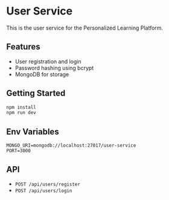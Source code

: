 # User Service

This is the user service for the Personalized Learning Platform.

## Features
- User registration and login
- Password hashing using bcrypt
- MongoDB for storage

## Getting Started
```bash
npm install
npm run dev
```

## Env Variables
```
MONGO_URI=mongodb://localhost:27017/user-service
PORT=3000
```

## API
- `POST /api/users/register`
- `POST /api/users/login`

